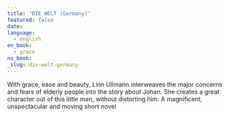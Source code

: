 ```yaml
---
title: "DIE WELT (Germany)"
featured: false
date:
language:
  - english
en_book:
  - grace
no_book:
_slug: die-welt-germany
---
```


With grace, ease and beauty, Linn Ullmann interweaves the major concerns and fears of elderly people into the story about Johan. She creates a great character out of this little man, without distorting him. A magnificent, unspectacular and moving short novel


